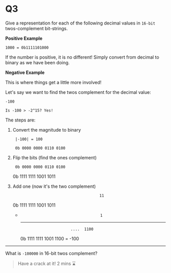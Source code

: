 Q3
==========================================

Give a representation for each of the following
decimal values in `16-bit` twos-complement bit-strings.

**Positive Example**

	1000 = 0b1111101000

If the number is positive, it is no different!
Simply convert from decimal to binary as we
have been doing.

**Negative Example**

This is where things get a little more involved!

Let's say we want to find the twos complement
for the decimal value:

	-100 

	Is -100 > -2^15? Yes!

The steps are:

1. Convert the magnitude to binary

		|-100| = 100

		0b 0000 0000 0110 0100

2. Flip the bits (find the ones complement)

		0b 0000 0000 0110 0100
	  0b 1111 1111 1001 1011

3. Add one (now it's the two complement)

											 11
	  0b 1111 1111 1001 1011
	+ 										 1
		----------------------
								....  1100

	  0b 1111 1111 1001 1100 = -100

---

What is `-100000` in 16-bit twos complement?

> Have a crack at it! 2 mins ⌛

